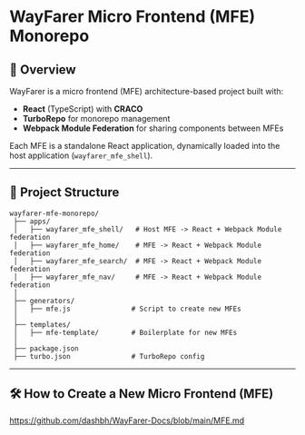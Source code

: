 # WayFarer Micro Frontend (MFE) Monorepo

## 🚀 Overview

WayFarer is a micro frontend (MFE) architecture-based project built with:

- **React** (TypeScript) with **CRACO**
- **TurboRepo** for monorepo management
- **Webpack Module Federation** for sharing components between MFEs

Each MFE is a standalone React application, dynamically loaded into the host application (`wayfarer_mfe_shell`).

---

## 📂 Project Structure

```
wayfarer-mfe-monorepo/
 ├── apps/
 │   ├── wayfarer_mfe_shell/   # Host MFE -> React + Webpack Module federation
 │   ├── wayfarer_mfe_home/    # MFE -> React + Webpack Module federation
 │   ├── wayfarer_mfe_search/  # MFE -> React + Webpack Module federation
 │   ├── wayfarer_mfe_nav/     # MFE -> React + Webpack Module federation
 │
 ├── generators/
 │   ├── mfe.js               # Script to create new MFEs
 │
 ├── templates/
 │   ├── mfe-template/        # Boilerplate for new MFEs
 │
 ├── package.json
 ├── turbo.json               # TurboRepo config
```

---

## 🛠️ How to Create a New Micro Frontend (MFE)
https://github.com/dashbh/WayFarer-Docs/blob/main/MFE.md
